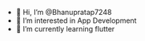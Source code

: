 - 👋 Hi, I’m @Bhanupratap7248
- 👀 I’m interested in App Development
- 🌱 I’m currently learning flutter 

<!---
Bhanupratap7248/Bhanupratap7248 is a ✨ special ✨ repository because its `README.md` (this file) appears on your GitHub profile.
You can click the Preview link to take a look at your changes.
--->
